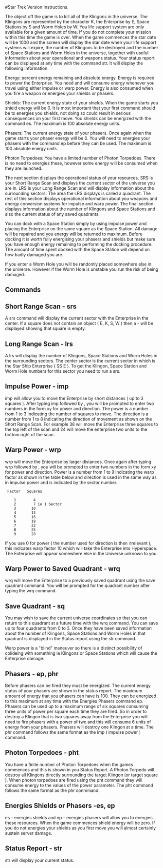 #Star Trek Version Instructions.

The object off the game is to kill all of the Klingons in the 
universe. The Klingons are represented by the character K, the 
Enterprise by E, Space Stations by S and Worm Holes by W. You life 
support system are only available for a given amount of time. If you 
do not complete your mission within this time the game is over. When 
the game commences the star date will be 1000 and the screen will 
display the star date when your life support systems will expire, 
the number of Klingons to be destroyed and the number of Space 
Stations and Worm Holes in the universe, together with useful 
information about your operational and weapons status. Your status 
report can be displayed at any time with the command str. It will 
display the following information. 

Energy: percent energy remaining and absolute energy. Energy is 
required to power the Enterprise. You need and will consume energy 
whenever you travel using either impulse or warp power. Energy is 
also consumed when you fire a weapon or energies your shields or 
phasers.

Shields: The current energy state of your shields. When the game 
starts you shield energy will be 0. It is most important that your 
first command should be to energies you shields, not doing so could 
result in serious consequences on your first move. You shields can 
be energized with the command es. The maximum is 100 absolute energy 
units.

Phasers: The current energy state of your phasers. Once again when 
the game starts your phaser energy will be 0. You will need to 
energies your phasers with the command ep before they can be used. 
The maximum is 100 absolute energy units.

Photon Torpedoes: You have a limited number of Photon Torpedoes. 
There is no need to energies these, however some energy will be 
consumed when they are launched. 

The next section displays the operational status of your resources. 
SRS is your Short Range Scan and displays the current sector of the 
universe you are in. LRS is your Long Range Scan and will display 
information about the surrounding sectors. The area the LRS 
displays is called a quadrant. The rest of this section displays 
operational information about you weapons and energy conversion 
systems for impulse and warp power.
The final section displays information about the number of Klingons 
and Space Stations and also the current status of any saved 
quadrants.

You can dock with a Space Station simply by using impulse power and 
placing the Enterprise on the same square as the Space Station. All 
damage will be repaired and you energy will be returned to maximum. 
Before docking it is worth fully energising your phasers and shields 
but make sure you have enough energy remaining to performing the 
docking procedure. The amount of time spent docked with the Space 
Station will depend on how badly damaged you are.

If you enter a Worm Hole you will be randomly placed somewhere else 
in the universe. However if the Worm Hole is unstable you run the 
risk of being damaged.

Commands
--------

Short Range Scan - srs
----------------------
A srs command will display the current sector with the Enterprise 
in the center. If a square does not contain an object ( E, K, S, W ) 
then a - will be displayed showing that square is empty.

Long Range Scan - lrs
---------------------
A lrs will display the number of Klingons, Space Stations and Worm 
Holes in the surrounding sectors. The center sector is the current 
sector in which is the Star Ship Enterprise ( SS E ). To get the 
Klingon, Space Station and Worm Hole numbers for this sector you 
need to run a srs.

Impulse Power - imp
-------------------
imp will allow you to move the Enterprise by short distances ( up to 
3 squares ). After typing imp followed by <RETURN>, you will be 
prompted to enter two numbers in the form xy for power and direction. 
The power is a number from 1 to 3 indicating the number of squares 
to move. The direction is a number from 1 to 8 indicating the 
direction of movement as shown on the Short Range Scan. For example 
38 will move the Enterprise three squares to the top left of the 
scan and 24 will move the enterprise two units to the bottom right 
of the scan.

Warp Power - wrp
----------------
wrp will move the Enterprise by larger distances. Once again after 
typing wrp followed by <RETURN>, you will be prompted to enter two 
numbers in the form xy for power and direction. Power is a number 
from 1 to 9 indicating the warp factor as shown in the table below 
and direction is used in the same way as in impulse power and is 
indicated by the sector number. 

     Factor   Squares

        1        4 
        2        7 ie 1 Sector
        3       10
        4       13
        5       16
        6       19
        7       22
        8       25
        9       28

If you use 0 for power ( the number used for direction is then 
irrelevant ), this indicates warp factor 10 which will take the 
Enterprise into Hyperspace. The Enterprise will appear somewhere 
else in the Universe unknown to you.

Warp Power to Saved Quadrant - wrq
----------------------------------
wrq will move the Enterprise to a previously saved quadrant using 
the save quadrant command. You will be prompted for the quadrant 
number after typing the wrq command.

Save Quadrant - sq
------------------
You may wish to save the current universe coordinates so that you 
can return to this quadrant at a future time with the wrq command. 
You can save up to four quadrants from 0 to 3. Once they have been 
saved information about the number of Klingons, Space Stations and 
Worm Holes in that quadrant is displayed in the Status report using 
the str command.

Warp power is a "blind" maneuver so there is a distinct possibility 
of colideing with something ie Klingons or Space Stations which will 
cause the Enterprise damage.
 
Phasers - ep, phr
-----------------
Before phasers can be fired they must be energized. The current 
energy status of your phasers are shown in the status report. The 
maximum amount of energy that you phasers can have is 100. They can 
be energized to this maximum at any time with the Energies Phasers 
command ep. Phasers can be used up to a maximum range of six squares
consuming three units of power per square each time they are fired. 
So in order to destroy a Klingon that is two squares away from the 
Enterprise you will need to fire phasers with a power of two and 
this will consume 6 units of energy from your phasers. Phasers will 
destroy one Klingon at a time. The phr command follows the same 
format as the imp ( impulse power ) command. 

Photon Torpedoes - pht
----------------------
You have a finite number of Photon Torpedoes when the games 
commences and this is shown in you Status Report. A Photon Torpedo 
will destroy all Klingons directly surrounding the target Klingon 
(or target square ). When photon torpedoes are fired using the pht 
command they will consume energy to the values of the power 
parameter. The pht command follows the same format as the phr 
conmmand.

Energies Shields or Phasers -es, ep
-----------------------------------

es - energies shields and ep - energies phasers will allow you to 
energies these resources. When the game commences shield energy will 
be zero. If you do not energies your shields as you first move you 
will almost certainly sustain server damage. 

Status Report - str
-------------------

str will display your current status.
